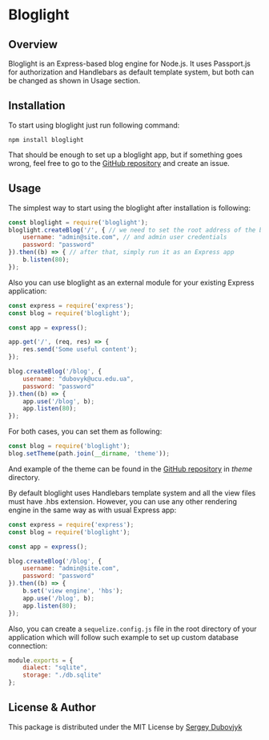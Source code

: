 # Bloglight
## Overview
Bloglight is an Express-based blog engine for Node.js. It uses Passport.js for authorization and Handlebars as default template system, but both can be changed as shown in Usage section.
## Installation
To start using bloglight just run following command:

`npm install bloglight`

That should be enough to set up a bloglight app, but if something goes wrong, feel free to go to the [GitHub repository](https://github.com/knidarkness/bloglight) and create an issue.
## Usage
The simplest way to start using the bloglight after installation is following:
```js
const bloglight = require('bloglight');
bloglight.createBlog('/', { // we need to set the root address of the blog
    username: "admin@site.com", // and admin user credentials
    password: "password"
}).then((b) => { // after that, simply run it as an Express app
    b.listen(80);
});
```
Also you can use bloglight as an external module for your existing Express application:
```js
const express = require('express');
const blog = require('bloglight');

const app = express();

app.get('/', (req, res) => {
    res.send('Some useful content');
});

blog.createBlog('/blog', {
    username: "dubovyk@ucu.edu.ua",
    password: "password"
}).then((b) => {
    app.use('/blog', b);
    app.listen(80);
});
```

For both cases, you can set them as following:
```js
const blog = require('bloglight');
blog.setTheme(path.join(__dirname, 'theme'));
```
And example of the theme can be found in the [GitHub repository](https://github.com/knidarkness/bloglight) in *theme* directory.

By default bloglight uses Handlebars template system and all the view files must have .hbs extension. However, you can use any other rendering engine in the same way as with usual Express app:

```js
const express = require('express');
const blog = require('bloglight');

const app = express();

blog.createBlog('/blog', {
    username: "admin@site.com",
    password: "password"
}).then((b) => {
    b.set('view engine', 'hbs');
    app.use('/blog', b);
    app.listen(80);
});
```

Also, you can create a `sequelize.config.js` file in the root directory of your application which will follow such example to set up custom database connection:
```js
module.exports = {
    dialect: "sqlite",
    storage: "./db.sqlite"
};
```
## License & Author
This package is distributed under the MIT License by [Sergey Dubovjyk](mailto:knidarkness@gmail.com)